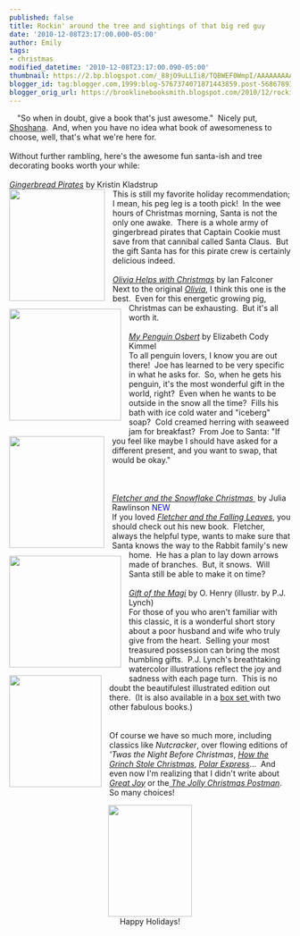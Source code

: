 ```yaml
---
published: false
title: Rockin' around the tree and sightings of that big red guy
date: '2010-12-08T23:17:00.000-05:00'
author: Emily
tags:
- christmas
modified_datetime: '2010-12-08T23:17:00.090-05:00'
thumbnail: https://2.bp.blogspot.com/_88jO9uLLIi8/TQBWEF0WmpI/AAAAAAAAAMw/sxmtk8AMIsw/s72-c/gingerbread-pirates.jpg
blogger_id: tag:blogger.com,1999:blog-5767374071871443859.post-5686789325981980313
blogger_orig_url: https://brooklinebooksmith.blogspot.com/2010/12/rockin-around-tree-and-sightings-of.html
---
```


<a href="https://2.bp.blogspot.com/_88jO9uLLIi8/TQBWUkgLRaI/AAAAAAAAAM4/j3e8c3_sr7U/s1600/magi.jpg" imageanchor="1" style="clear: left; float: left; margin-bottom: 1em; margin-right: 1em;"></a>"So when&nbsp;in doubt, give a book that's just awesome."&nbsp; Nicely put, <a href="https://brooklinebooksmith.blogspot.com/2010/12/when-choice-is-yours.html">Shoshana</a>.&nbsp; And, when you have no idea what book of awesomeness to choose, well, that's what we're here for.<br /><br />Without further rambling, here's the awesome fun santa-ish and tree decorating books worth your while:<br /><br /><a href="https://www.brooklinebooksmith-shop.com/book/9780763632236"><i>Gingerbread Pirates</i></a> by Kristin Kladstrup<br /><a href="https://2.bp.blogspot.com/_88jO9uLLIi8/TQBWEF0WmpI/AAAAAAAAAMw/sxmtk8AMIsw/s1600/gingerbread-pirates.jpg" style="clear: left; float: left; margin-bottom: 1em; margin-right: 1em;"><img border="0" height="200" src="https://2.bp.blogspot.com/_88jO9uLLIi8/TQBWEF0WmpI/AAAAAAAAAMw/sxmtk8AMIsw/s200/gingerbread-pirates.jpg" width="171" /></a>This is still my favorite holiday recommendation; I mean, his peg leg is a tooth pick!&nbsp; In the wee hours of Christmas morning, Santa is not the only one awake.&nbsp; There is a whole army of gingerbread pirates that Captain Cookie must save from that cannibal called Santa Claus.&nbsp; But the gift Santa has for this pirate crew is certainly delicious indeed.<br /><br /><a href="https://www.brooklinebooksmith-shop.com/book/9781416907862"><i>Olivia Helps with Christmas</i></a> by Ian Falconer<br /><a href="https://1.bp.blogspot.com/_88jO9uLLIi8/TQBWWvnRwaI/AAAAAAAAAM8/Bj8wKx8FUd0/s1600/olivi.jpg" style="clear: left; float: left; margin-bottom: 1em; margin-right: 1em;"><img border="0" height="200" src="https://1.bp.blogspot.com/_88jO9uLLIi8/TQBWWvnRwaI/AAAAAAAAAM8/Bj8wKx8FUd0/s200/olivi.jpg" width="200" /></a><a href="https://1.bp.blogspot.com/_88jO9uLLIi8/TQBWWvnRwaI/AAAAAAAAAM8/Bj8wKx8FUd0/s1600/olivi.jpg" style="clear: left; float: left; margin-bottom: 1em; margin-right: 1em;"></a>Next to the original <a href="https://www.brooklinebooksmith-shop.com/book/9780689829536"><i>Olivia</i></a>, I think this one is the best.&nbsp; Even for this energetic growing pig, Christmas can be exhausting.&nbsp; But it's all worth it.<br /><br /><a href="https://www.brooklinebooksmith-shop.com/book/9780763636920"><i>My Penguin Osbert</i></a> by Elizabeth Cody Kimmel<br /><a href="https://1.bp.blogspot.com/_88jO9uLLIi8/TQBWW3jxrvI/AAAAAAAAANA/tE-ruPtnCpw/s1600/osbert.jpg" style="clear: left; float: left; margin-bottom: 1em; margin-right: 1em;"><img border="0" height="200" src="https://1.bp.blogspot.com/_88jO9uLLIi8/TQBWW3jxrvI/AAAAAAAAANA/tE-ruPtnCpw/s200/osbert.jpg" width="170" /></a>To all penguin lovers, I know you are out there!&nbsp; Joe has learned to be very specific in what he asks for.&nbsp; So, when he gets his penguin, it's the most wonderful gift in the world, right?&nbsp; Even when he wants to be outside in the snow all the time?&nbsp; Fills his bath with ice cold water and "iceberg" soap?&nbsp; Cold creamed herring with seaweed jam for breakfast?&nbsp; From Joe to Santa: "If you feel like maybe I should have asked for a different present, and you want to swap, that would be okay."<br /><br /><br /><br /><a href="https://www.brooklinebooksmith-shop.com/book/9780061990335"><i>Fletcher and the Snowflake Christmas&nbsp;</i></a><span style="color: blue;"><span style="color: black;"><span style="background-color: black;"></span> </span></span>by Julia Rawlinson <span style="color: blue;"><span style="color: black;"></span>NEW</span><br /><a href="https://4.bp.blogspot.com/_88jO9uLLIi8/TQBWK0ZCBUI/AAAAAAAAAM0/oRI_mhEY-PY/s1600/Fletcher.jpg" style="clear: left; float: left; margin-bottom: 1em; margin-right: 1em;"><img border="0" height="200" src="https://4.bp.blogspot.com/_88jO9uLLIi8/TQBWK0ZCBUI/AAAAAAAAAM0/oRI_mhEY-PY/s200/Fletcher.jpg" width="200" /></a>If you loved <a href="https://brooklinebooksmith.blogspot.com/2010/09/i-smell-goodness-approaching-d.html"><i>Fletcher and the Falling Leaves</i></a>, you should check out his new book.&nbsp; Fletcher, always the helpful type, wants to make sure that Santa knows the way to the Rabbit family's new home.&nbsp; He has a plan to lay down arrows made of branches.&nbsp; But, it snows.&nbsp; Will Santa still be able to make it on time?<br /><br /><a href="https://www.brooklinebooksmith-shop.com/book/9780763635305"><i>Gift of the Magi</i></a> by O. Henry (illustr. by P.J. Lynch)<br /><a href="https://2.bp.blogspot.com/_88jO9uLLIi8/TQBWUkgLRaI/AAAAAAAAAM4/j3e8c3_sr7U/s1600/magi.jpg" style="clear: left; float: left; margin-bottom: 1em; margin-right: 1em;"><img border="0" height="200" src="https://2.bp.blogspot.com/_88jO9uLLIi8/TQBWUkgLRaI/AAAAAAAAAM4/j3e8c3_sr7U/s200/magi.jpg" width="165" /></a>For those of you who aren't familiar with this classic, it is a wonderful short story about a poor husband and wife who truly give from the heart.&nbsp; Selling your most treasured possession can bring the most humbling gifts.&nbsp; P.J. Lynch's breathtaking watercolor illustrations reflect the joy and sadness with each page turn.&nbsp; This is no doubt the beautifulest illustrated edition out there.&nbsp; (It is also available in a <a href="https://www.brooklinebooksmith-shop.com/book/9780763643799">box set </a>with two other fabulous books.)<br /><br /><br />Of course we have so much more, including classics like <i>Nutcracker</i>, over flowing editions of<i> 'Twas the Night Before Christmas</i>, <a href="https://www.brooklinebooksmith-shop.com/book/9780375838477"><i>How the Grinch Stole Christmas</i></a>, <a href="https://www.brooklinebooksmith-shop.com/book/9780395389492"><i>Polar Express</i></a>...&nbsp; And even now I'm realizing that I didn't write about <a href="https://www.brooklinebooksmith-shop.com/book/9780763649968"><i>Great Joy</i></a> or the<a href="https://www.brooklinebooksmith-shop.com/book/9780316127158"><i> The Jolly Christmas Postman</i></a>.&nbsp; So many choices!<br /><div class="separator" style="clear: both; text-align: center;"><a href="https://4.bp.blogspot.com/_88jO9uLLIi8/TQBRmo8tAII/AAAAAAAAAMs/ufGlqPEoqZU/s1600/IMG_4348.JPG" imageanchor="1" style="margin-left: 1em; margin-right: 1em;"><img border="0" height="200" src="https://4.bp.blogspot.com/_88jO9uLLIi8/TQBRmo8tAII/AAAAAAAAAMs/ufGlqPEoqZU/s200/IMG_4348.JPG" width="150" /></a></div><div style="text-align: center;">Happy Holidays!</div>